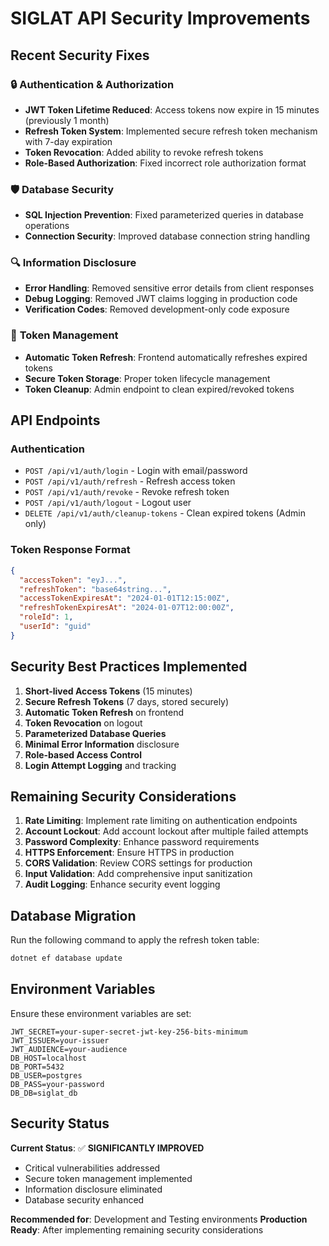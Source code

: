 # SIGLAT API Security Improvements

## Recent Security Fixes

### 🔒 **Authentication & Authorization**
- **JWT Token Lifetime Reduced**: Access tokens now expire in 15 minutes (previously 1 month)
- **Refresh Token System**: Implemented secure refresh token mechanism with 7-day expiration
- **Token Revocation**: Added ability to revoke refresh tokens
- **Role-Based Authorization**: Fixed incorrect role authorization format

### 🛡️ **Database Security**
- **SQL Injection Prevention**: Fixed parameterized queries in database operations
- **Connection Security**: Improved database connection string handling

### 🔍 **Information Disclosure**
- **Error Handling**: Removed sensitive error details from client responses
- **Debug Logging**: Removed JWT claims logging in production code
- **Verification Codes**: Removed development-only code exposure

### 🔐 **Token Management**
- **Automatic Token Refresh**: Frontend automatically refreshes expired tokens
- **Secure Token Storage**: Proper token lifecycle management
- **Token Cleanup**: Admin endpoint to clean expired/revoked tokens

## API Endpoints

### Authentication
- `POST /api/v1/auth/login` - Login with email/password
- `POST /api/v1/auth/refresh` - Refresh access token
- `POST /api/v1/auth/revoke` - Revoke refresh token
- `POST /api/v1/auth/logout` - Logout user
- `DELETE /api/v1/auth/cleanup-tokens` - Clean expired tokens (Admin only)

### Token Response Format
```json
{
  "accessToken": "eyJ...",
  "refreshToken": "base64string...",
  "accessTokenExpiresAt": "2024-01-01T12:15:00Z",
  "refreshTokenExpiresAt": "2024-01-07T12:00:00Z",
  "roleId": 1,
  "userId": "guid"
}
```

## Security Best Practices Implemented

1. **Short-lived Access Tokens** (15 minutes)
2. **Secure Refresh Tokens** (7 days, stored securely)
3. **Automatic Token Refresh** on frontend
4. **Token Revocation** on logout
5. **Parameterized Database Queries**
6. **Minimal Error Information** disclosure
7. **Role-based Access Control**
8. **Login Attempt Logging** and tracking

## Remaining Security Considerations

1. **Rate Limiting**: Implement rate limiting on authentication endpoints
2. **Account Lockout**: Add account lockout after multiple failed attempts
3. **Password Complexity**: Enhance password requirements
4. **HTTPS Enforcement**: Ensure HTTPS in production
5. **CORS Validation**: Review CORS settings for production
6. **Input Validation**: Add comprehensive input sanitization
7. **Audit Logging**: Enhance security event logging

## Database Migration

Run the following command to apply the refresh token table:

```bash
dotnet ef database update
```

## Environment Variables

Ensure these environment variables are set:

```env
JWT_SECRET=your-super-secret-jwt-key-256-bits-minimum
JWT_ISSUER=your-issuer
JWT_AUDIENCE=your-audience
DB_HOST=localhost
DB_PORT=5432
DB_USER=postgres
DB_PASS=your-password
DB_DB=siglat_db
```

## Security Status

**Current Status**: ✅ **SIGNIFICANTLY IMPROVED**
- Critical vulnerabilities addressed
- Secure token management implemented
- Information disclosure eliminated
- Database security enhanced

**Recommended for**: Development and Testing environments
**Production Ready**: After implementing remaining security considerations